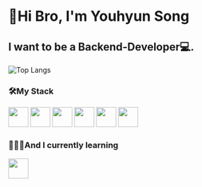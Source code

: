 # 👊Hi Bro, I'm Youhyun Song
## I want to be a Backend-Developer💻.

![Top Langs](https://github-readme-stats.vercel.app/api/top-langs/?username=songyouhyun&layout=compact)
### 🛠My Stack
<code><img height="40px" src="https://w7.pngwing.com/pngs/47/692/png-transparent-responsive-web-design-html-logo-world-wide-web-angle-text-rectangle.png"></code>
<code><img height="40px" src="https://blog.kakaocdn.net/dn/bmwivs/btqBADQDtuy/rxWHuyT0EoIn0Ir0Q9e2Q1/img.png"></code>
<code><img height="40px" src="https://cdn.worldvectorlogo.com/logos/javascript.svg"></code>
<code><img height="40px" src="https://cdn.worldvectorlogo.com/logos/java.svg"></code>
<code><img height="40px" src="https://cdn.icon-icons.com/icons2/2107/PNG/512/file_type_python_icon_130221.png"></code>
<code><img height="40px" src="https://git-scm.com/images/logos/downloads/Git-Icon-1788C.png"></code>




### 🙋🏻‍♂️And I currently learning
<code><img height="40px" src="https://blog.kakaocdn.net/dn/cVaSOX/btqD9jVw36X/jHpIEqn2EAk7xdKMMmpEP0/img.png"></code>
